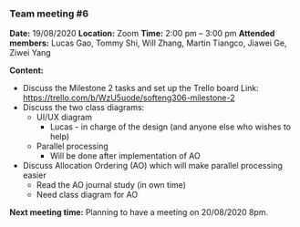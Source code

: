### **Team meeting #6**

**Date:** 19/08/2020
**Location:** Zoom
**Time:** 2:00 pm – 3:00 pm
**Attended members:**
Lucas Gao, Tommy Shi, Will Zhang, Martin Tiangco, Jiawei Ge, Ziwei Yang

**Content:**
- Discuss the Milestone 2 tasks and set up the Trello board Link: https://trello.com/b/WzU5uode/softeng306-milestone-2
- Discuss the two class diagrams:
    - UI/UX diagram
        - Lucas - in charge of the design (and anyone else who wishes to help)
    - Parallel processing
        - Will be done after implementation of AO
- Discuss Allocation Ordering (AO) which will make parallel processing easier
    - Read the AO journal study (in own time)
    - Need class diagram for AO


**Next meeting time:**
Planning to have a meeting on 20/08/2020 8pm.
